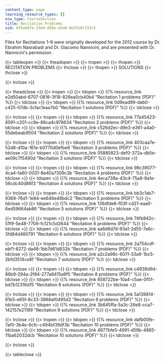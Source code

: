 ```yaml
---
content_type: page
learning_resource_types: []
ocw_type: CourseSection
title: Recitation Problems
uid: 6f6ab8fe-23e9-d56e-ebd4-0e3310c733c3
---
```


Files for Recitations 1–9 were originally developed for the 2012 course by Dr. Ebrahim Nasrabadi and Dr. Giacomo Nannicini, and are presented with Dr. Nannicini's permission.

{{< tableopen >}}
{{< theadopen >}}
{{< tropen >}}
{{< thopen >}}
RECITATION PROBLEMS
{{< thclose >}}
{{< thopen >}}
SOLUTIONS
{{< thclose >}}

{{< trclose >}}

{{< theadclose >}}
{{< tropen >}}
{{< tdopen >}}
{{% resource_link e2d50abd-6707-0816-3f18-826ea0cb40b4 "Recitation 1 problems (PDF)" %}}
{{< tdclose >}}
{{< tdopen >}}
{{% resource_link 0d9ead99-dab0-c425-07db-3cfac1eaa7b0 "Recitation 1 solutions (PDF)" %}}
{{< tdclose >}}

{{< trclose >}}
{{< tropen >}}
{{< tdopen >}}
{{% resource_link 77a45423-8591-c201-cc8e-86ca4c978634 "Recitation 2 problems (PDF)" %}}
{{< tdclose >}}
{{< tdopen >}}
{{% resource_link c526d2ec-d9e3-e361-a4a0-55debeab9504 "Recitation 2 solutions (PDF)" %}}
{{< tdclose >}}

{{< trclose >}}
{{< tropen >}}
{{< tdopen >}}
{{% resource_link 403caa7e-52d8-d10a-161e-b0770d0efbe6 "Recitation 3 problems (PDF)" %}}
{{< tdclose >}}
{{< tdopen >}}
{{% resource_link 05885823-def0-372a-db5e-ae09c7f5490d "Recitation 3 solutions (PDF)" %}}
{{< tdclose >}}

{{< trclose >}}
{{< tropen >}}
{{< tdopen >}}
{{% resource_link 98c39077-4ca4-fa60-0031-8e40a7309c3b "Recitation 4 problems (PDF)" %}}
{{< tdclose >}}
{{< tdopen >}}
{{% resource_link 4eca738a-43c4-75a8-9a1e-56cdc40d86f3 "Recitation 4 solutions (PDF)" %}}
{{< tdclose >}}

{{< trclose >}}
{{< tropen >}}
{{< tdopen >}}
{{% resource_link bb3c1ab7-9369-76d1-1e84-ee646e48bdc2 "Recitation 5 problems (PDF)" %}}
{{< tdclose >}}
{{< tdopen >}}
{{% resource_link 136dfde6-f03f-cd21-eaa0-6ed59664ab86 "Recitation 5 solutions (PDF)" %}}
{{< tdclose >}}

{{< trclose >}}
{{< tropen >}}
{{< tdopen >}}
{{% resource_link 74fb942c-51f9-5e48-7709-fc121c5d2644 "Recitation 6 problems (PDF)" %}}
{{< tdclose >}}
{{< tdopen >}}
{{% resource_link aa6d6d7d-93a1-2d55-7a6c-3fd84d480791 "Recitation 6 solutions (PDF)" %}}
{{< tdclose >}}

{{< trclose >}}
{{< tropen >}}
{{< tdopen >}}
{{% resource_link 2a754cdf-ebf1-8272-da48-1bb7d61d832b "Recitation 7 problems (PDF)" %}}
{{< tdclose >}}
{{< tdopen >}}
{{% resource_link a2c2a98c-607f-33a9-1bc5-2bfd3514ce8f "Recitation 7 solutions (PDF)" %}}
{{< tdclose >}}

{{< trclose >}}
{{< tropen >}}
{{< tdopen >}}
{{% resource_link c4938d9d-86b9-294a-2f84-277a6415a9f5 "Recitation 8 problems (PDF)" %}}
{{< tdclose >}}
{{< tdopen >}}
{{% resource_link 658722be-10a4-c5ae-0f51-bd7b12316d15 "Recitation 8 solutions (PDF)" %}}
{{< tdclose >}}

{{< trclose >}}
{{< tropen >}}
{{< tdopen >}}
{{% resource_link 5a139814-81b5-e65f-6c33-3868af0495d2 "Recitation 9 problems (PDF)" %}}
{{< tdclose >}}
{{< tdopen >}}
{{% resource_link 3b645ffa-5a3c-26e8-cca7-142157e21199 "Recitation 9 solutions (PDF)" %}}
{{< tdclose >}}

{{< trclose >}}
{{< tropen >}}
{{< tdopen >}}
{{% resource_link dafb00fe-7af0-3b4e-6cfc-c494bf39df3b "Recitation 10 problems (PDF)" %}}
{{< tdclose >}}
{{< tdopen >}}
{{% resource_link 4677bfe5-4991-d59b-4885-11ba62032dcb "Recitation 10 solutions (PDF)" %}}
{{< tdclose >}}

{{< trclose >}}

{{< tableclose >}}